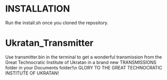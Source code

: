 # INSTALLATION
Run the install.sh once you cloned the repository.

# Ukratan_Transmitter
Use transmitter.bin in the terminal to get a wonderful transmission from the Great Technocratic Institute of Ukratan in a brand new TRANSMISSIONS folder in your Documents folder!\n GLORY TO THE GREAT TECHNOCRATIC INSTITUTE OF UKRATAN!
